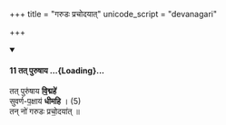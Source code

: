 +++
title = "गरुडः प्रचोदयात्"
unicode_script = "devanagari"

+++

<div class="js_include" includetitle="false" newlevelforh1="4" unfilled url="/vedAH_yajuH/taittirIyam/sArasvata-vibhAgaH/AraNyakam/Rk/vishvAsa-prastutiH/06_mahA-nArAyaNopaniShat/01_05/11_tat_puruShAya.md">
<details open><summary><h4>11 तत् पुरुषाय ...{Loading}...</h4></summary>

तत् पुरु॑षाय **वि॒द्महे॑**  
सुवर्ण-प॒क्षाय॑ **धीमहि** । (5)  
तन् नो॑ गरुडः प्रचो॒दया॑त् ॥
</details>
</div>
